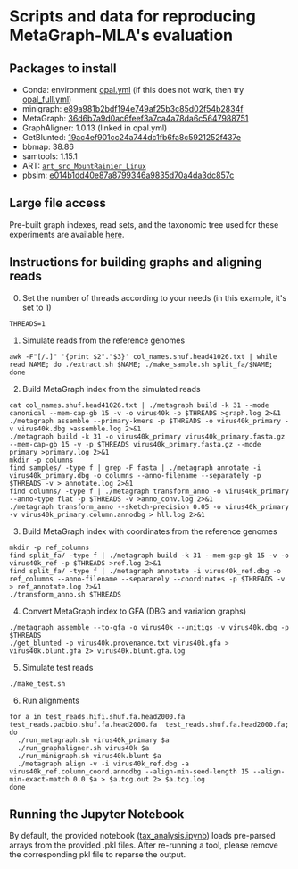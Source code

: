 # Scripts and data for reproducing MetaGraph-MLA's evaluation

## Packages to install
- Conda: environment [opal.yml](opal.yml) (if this does not work, then try [opal_full.yml](opal_full.yml))
- minigraph: [e89a981b2bdf194e749af25b3c85d02f54b2834f](https://github.com/lh3/minigraph/tree/e89a981b2bdf194e749af25b3c85d02f54b2834f)
- MetaGraph: [36d6b7a9d0ac6feef3a7ca4a78da6c5647988751](https://github.com/ratschlab/metagraph/tree/36d6b7a9d0ac6feef3a7ca4a78da6c5647988751)
- GraphAligner: 1.0.13 (linked in opal.yml)
- GetBlunted: [19ac4ef901cc24a744dc1fb6fa8c5921252f437e](https://github.com/vgteam/GetBlunted/tree/19ac4ef901cc24a744dc1fb6fa8c5921252f437e)
- bbmap: 38.86
- samtools: 1.15.1
- ART: [`art_src_MountRainier_Linux`](https://www.niehs.nih.gov/research/resources/software/biostatistics/art/index.cfm)
- pbsim: [e014b1dd40e87a8799346a9835d70a4da3dc857c](https://github.com/pfaucon/PBSIM-PacBio-Simulator/tree/e014b1dd40e87a8799346a9835d70a4da3dc857c)

## Large file access
Pre-built graph indexes, read sets, and the taxonomic tree used for these experiments are available [here](https://drive.google.com/drive/folders/1NCNuxecNF8BErtSmYW-9TXRgTdva37ZB).

## Instructions for building graphs and aligning reads
0) Set the number of threads according to your needs (in this example, it's set to 1)
```
THREADS=1
```
1) Simulate reads from the reference genomes
```
awk -F"[/.]" '{print $2"."$3}' col_names.shuf.head41026.txt | while read NAME; do ./extract.sh $NAME; ./make_sample.sh split_fa/$NAME; done
```
2) Build MetaGraph index from the simulated reads
```
cat col_names.shuf.head41026.txt | ./metagraph build -k 31 --mode canonical --mem-cap-gb 15 -v -o virus40k -p $THREADS >graph.log 2>&1
./metagraph assemble --primary-kmers -p $THREADS -o virus40k_primary -v virus40k.dbg >assemble.log 2>&1
./metagraph build -k 31 -o virus40k_primary virus40k_primary.fasta.gz --mem-cap-gb 15 -v -p $THREADS virus40k_primary.fasta.gz --mode primary >primary.log 2>&1
mkdir -p columns
find samples/ -type f | grep -F fasta | ./metagraph annotate -i virus40k_primary.dbg -o columns --anno-filename --separately -p $THREADS -v > annotate.log 2>&1
find columns/ -type f | ./metagraph transform_anno -o virus40k_primary --anno-type flat -p $THREADS -v >anno_conv.log 2>&1
./metagraph transform_anno --sketch-precision 0.05 -o virus40k_primary -v virus40k_primary.column.annodbg > hll.log 2>&1
```
3) Build MetaGraph index with coordinates from the reference genomes
```
mkdir -p ref_columns
find split_fa/ -type f | ./metagraph build -k 31 --mem-gap-gb 15 -v -o virus40k_ref -p $THREADS >ref.log 2>&1
find split_fa/ -type f | ./metagraph annotate -i virus40k_ref.dbg -o ref_columns --anno-filename --separarely --coordinates -p $THREADS -v > ref_annotate.log 2>&1
./transform_anno.sh $THREADS
```
4) Convert MetaGraph index to GFA (DBG and variation graphs)
```
./metagraph assemble --to-gfa -o virus40k --unitigs -v virus40k.dbg -p $THREADS
./get_blunted -p virus40k.provenance.txt virus40k.gfa > virus40k.blunt.gfa 2> virus40k.blunt.gfa.log
```
5) Simulate test reads
```
./make_test.sh
```
6) Run alignments
```
for a in test_reads.hifi.shuf.fa.head2000.fa  test_reads.pacbio.shuf.fa.head2000.fa  test_reads.shuf.fa.head2000.fa; do
  ./run_metagraph.sh virus40k_primary $a
  ./run_graphaligner.sh virus40k $a
  ./run_minigraph.sh virus40k.blunt $a
  ./metagraph align -v -i virus40k_ref.dbg -a virus40k_ref.column_coord.annodbg --align-min-seed-length 15 --align-min-exact-match 0.0 $a > $a.tcg.out 2> $a.tcg.log
done
```

## Running the Jupyter Notebook
By default, the provided notebook ([tax_analysis.ipynb](tax_analysis.ipynb)) loads pre-parsed arrays from the provided .pkl files. After re-running a tool, please remove the corresponding pkl file to reparse the output.
